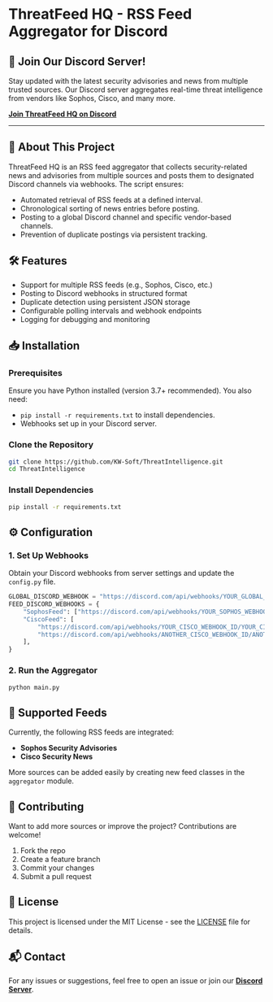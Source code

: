 # ThreatFeed HQ - RSS Feed Aggregator for Discord

## 🚀 Join Our Discord Server!

Stay updated with the latest security advisories and news from multiple trusted sources. Our Discord server aggregates real-time threat intelligence from vendors like Sophos, Cisco, and many more.

[**Join ThreatFeed HQ on Discord**](https://discord.gg/BgUCmYP3px)

---

## 📌 About This Project

ThreatFeed HQ is an RSS feed aggregator that collects security-related news and advisories from multiple sources and posts them to designated Discord channels via webhooks. The script ensures:

- Automated retrieval of RSS feeds at a defined interval.
- Chronological sorting of news entries before posting.
- Posting to a global Discord channel and specific vendor-based channels.
- Prevention of duplicate postings via persistent tracking.

## 🛠️ Features

- Support for multiple RSS feeds (e.g., Sophos, Cisco, etc.)
- Posting to Discord webhooks in structured format
- Duplicate detection using persistent JSON storage
- Configurable polling intervals and webhook endpoints
- Logging for debugging and monitoring

## 📥 Installation

### Prerequisites

Ensure you have Python installed (version 3.7+ recommended). You also need:

- `pip install -r requirements.txt` to install dependencies.
- Webhooks set up in your Discord server.

### Clone the Repository

```sh
git clone https://github.com/KW-Soft/ThreatIntelligence.git
cd ThreatIntelligence
```

### Install Dependencies

```sh
pip install -r requirements.txt
```

## ⚙️ Configuration

### 1. Set Up Webhooks

Obtain your Discord webhooks from server settings and update the `config.py` file.

```python
GLOBAL_DISCORD_WEBHOOK = "https://discord.com/api/webhooks/YOUR_GLOBAL_WEBHOOK_ID/YOUR_GLOBAL_WEBHOOK_TOKEN"
FEED_DISCORD_WEBHOOKS = {
    "SophosFeed": ["https://discord.com/api/webhooks/YOUR_SOPHOS_WEBHOOK_ID/YOUR_SOPHOS_WEBHOOK_TOKEN"],
    "CiscoFeed": [
        "https://discord.com/api/webhooks/YOUR_CISCO_WEBHOOK_ID/YOUR_CISCO_WEBHOOK_TOKEN",
        "https://discord.com/api/webhooks/ANOTHER_CISCO_WEBHOOK_ID/ANOTHER_CISCO_WEBHOOK_TOKEN"
    ],
}
```

### 2. Run the Aggregator

```sh
python main.py
```

## 📌 Supported Feeds

Currently, the following RSS feeds are integrated:

- **Sophos Security Advisories**
- **Cisco Security News**

More sources can be added easily by creating new feed classes in the `aggregator` module.

## 🤝 Contributing

Want to add more sources or improve the project? Contributions are welcome!

1. Fork the repo
2. Create a feature branch
3. Commit your changes
4. Submit a pull request

## 📝 License

This project is licensed under the MIT License - see the [LICENSE](LICENSE) file for details.

## 📬 Contact

For any issues or suggestions, feel free to open an issue or join our [**Discord Server**](https://discord.gg/BgUCmYP3px).

